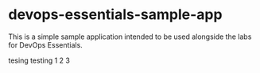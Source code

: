 # devops-essentials-sample-app

This is a simple sample application intended to be used alongside the labs for DevOps Essentials.

tesing testing 1 2 3
